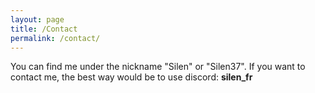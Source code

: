 ```yaml
---
layout: page
title: /Contact
permalink: /contact/
---
```


You can find me under the nickname "Silen" or "Silen37".
If you want to contact me, the best way would be to use discord: 
**silen_fr**
